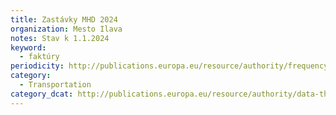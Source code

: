 ```yaml
---
title: Zastávky MHD 2024
organization: Mesto Ilava
notes: Stav k 1.1.2024
keyword:
  - faktúry
periodicity: http://publications.europa.eu/resource/authority/frequency/ANNUAL
category:
  - Transportation
category_dcat: http://publications.europa.eu/resource/authority/data-theme/AGRI
---
```

